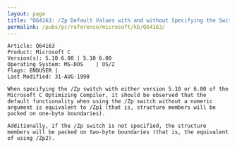 ```yaml
---
layout: page
title: "Q64163: /Zp Default Values with and without Specifying the Switch"
permalink: /pubs/pc/reference/microsoft/kb/Q64163/
---
```


	Article: Q64163
	Product: Microsoft C
	Version(s): 5.10 6.00 | 5.10 6.00
	Operating System: MS-DOS    | OS/2
	Flags: ENDUSER |
	Last Modified: 31-AUG-1990
	
	When specifying the /Zp switch with either version 5.10 or 6.00 of the
	Microsoft C Optimizing Compiler, it should be observed that the
	default functionality when using the /Zp switch without a numeric
	argument is equivalent to /Zp1 (that is, structure members will be
	packed on one-byte boundaries).
	
	Additionally, if the /Zp switch is not specified, the structure
	members will be packed on two-byte boundaries (that is, the equivalent
	of using /Zp2).
